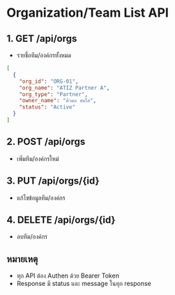 # Organization/Team List API

## 1. GET /api/orgs
- รายชื่อทีม/องค์กรทั้งหมด
```json
[
  {
    "org_id": "ORG-01",
    "org_name": "ATIZ Partner A",
    "org_type": "Partner",
    "owner_name": "ศิวดล สดใส",
    "status": "Active"
  }
]
```

## 2. POST /api/orgs
- เพิ่มทีม/องค์กรใหม่

## 3. PUT /api/orgs/{id}
- แก้ไขข้อมูลทีม/องค์กร

## 4. DELETE /api/orgs/{id}
- ลบทีม/องค์กร

## หมายเหตุ
- ทุก API ต้อง Authen ด้วย Bearer Token
- Response มี status และ message ในทุก response